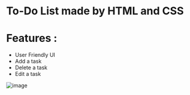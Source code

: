 # To-Do List made by HTML and CSS

# Features :
* User Friendly UI
* Add a task
* Delete a task
* Edit a task

![image](https://github.com/ayushsgit/To-dos-list/assets/115374687/68615759-1fd2-43f1-a0ff-058a8ecc664c)

